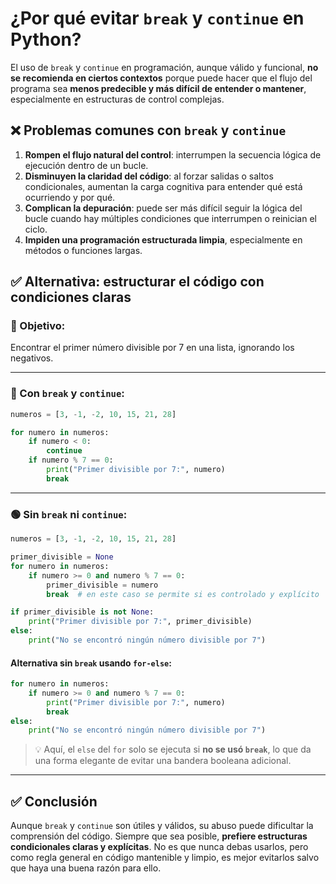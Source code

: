 
# ¿Por qué evitar `break` y `continue` en Python?

El uso de `break` y `continue` en programación, aunque válido y funcional, **no se recomienda en ciertos contextos** porque puede hacer que el flujo del programa sea **menos predecible y más difícil de entender o mantener**, especialmente en estructuras de control complejas.

## ❌ Problemas comunes con `break` y `continue`

1. **Rompen el flujo natural del control**: interrumpen la secuencia lógica de ejecución dentro de un bucle.
2. **Disminuyen la claridad del código**: al forzar salidas o saltos condicionales, aumentan la carga cognitiva para entender qué está ocurriendo y por qué.
3. **Complican la depuración**: puede ser más difícil seguir la lógica del bucle cuando hay múltiples condiciones que interrumpen o reinician el ciclo.
4. **Impiden una programación estructurada limpia**, especialmente en métodos o funciones largas.

## ✅ Alternativa: estructurar el código con condiciones claras


### 🎯 Objetivo:
Encontrar el primer número divisible por 7 en una lista, ignorando los negativos.

---

### 🔴 Con `break` y `continue`:

```python
numeros = [3, -1, -2, 10, 15, 21, 28]

for numero in numeros:
    if numero < 0:
        continue
    if numero % 7 == 0:
        print("Primer divisible por 7:", numero)
        break
```

---

### 🟢 Sin `break` ni `continue`:

```python
numeros = [3, -1, -2, 10, 15, 21, 28]

primer_divisible = None
for numero in numeros:
    if numero >= 0 and numero % 7 == 0:
        primer_divisible = numero
        break  # en este caso se permite si es controlado y explícito

if primer_divisible is not None:
    print("Primer divisible por 7:", primer_divisible)
else:
    print("No se encontró ningún número divisible por 7")
```

#### Alternativa sin `break` usando `for-else`:

```python
for numero in numeros:
    if numero >= 0 and numero % 7 == 0:
        print("Primer divisible por 7:", numero)
        break
else:
    print("No se encontró ningún número divisible por 7")
```

> 💡 Aquí, el `else` del `for` solo se ejecuta si **no se usó `break`**, lo que da una forma elegante de evitar una bandera booleana adicional.

---

## ✅ Conclusión

Aunque `break` y `continue` son útiles y válidos, su abuso puede dificultar la comprensión del código. Siempre que sea posible, **prefiere estructuras condicionales claras y explícitas**. No es que nunca debas usarlos, pero como regla general en código mantenible y limpio, es mejor evitarlos salvo que haya una buena razón para ello.
